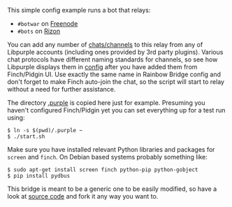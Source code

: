 This simple config example runs a bot that relays:

* `#botwar` on [Freenode](https://freenode.net)
* `#bots` on [Rizon](https://rizon.net/)

You can add any number of [chats/channels](bots.conf) to this relay from any of Libpurple accounts (including ones provided by 3rd party plugins). Various chat protocols have different naming standards for channels, so see how Libpurple displays them in [config](.purple/blist.xml) after you have added them from Finch/Pidgin UI. Use exactly the same name in Rainbow Bridge config and don't forget to make Finch auto-join the chat, so the script will start to relay without a need for further assistance.

The directory [.purple](.purple) is copied here just for example. Presuming you haven't configured Finch/Pidgin yet you can set everything up for a test run using:

	$ ln -s $(pwd)/.purple ~
	$ ./start.sh

Make sure you have installed relevant Python libraries and packages for `screen` and `finch`. On Debian based systems probably something like:

	$ sudo apt-get install screen finch python-pip python-gobject
	$ pip install pydbus

This bridge is meant to be a generic one to be easily modified, so have a look at [source code](../rainbow-bridge.py) and fork it any way you want to.

